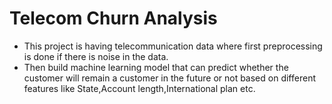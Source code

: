 #  Telecom Churn Analysis
- This project is having telecommunication data where first preprocessing is done if there is noise in the data.
- Then build machine learning model that can predict whether the customer will remain a customer in the future or not based on different features like State,Account length,International plan etc.
